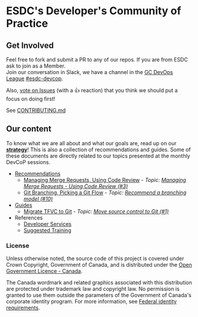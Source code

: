 # ESDC's Developer's Community of Practice

## Get Involved

Feel free to fork and submit a PR to any of our repos.
If you are from ESDC ask to join as a Member.  
Join our conversation in Slack, we have a channel in the [GC DevOps League](https://gcdevopsleague.slack.com) [#esdc-devcop](https://gcdevopsleague.slack.com/messages/CKS45C1ST/).  

Also, [vote on Issues](https://github.com/esdc-devcop/esdc-devcop.github.io/issues?q=is%3Aissue+is%3Aopen+sort%3Areactions-%2B1-desc) (with a :+1: reaction) that you think we should put a focus on doing first!

See [CONTRIBUTING.md](CONTRIBUTING.md)

## Our content

To know what we are all about and what our goals are, read up on our **[strategy](strategy/overview.md)**!
This is also a collection of recommendations and guides. Some of these documents are directly related to our topics presented at the monthly DevCoP sessions.

- [Recommendations](https://esdc-devcop.github.io/recommendations/)
  - [Managing Merge Requests, Using Code Review](/source_management/merging-review.md) - _Topic: [Managing Merge Requests - Using Code Review (#3)](https://github.com/esdc-devcop/esdc-devcop.github.io/issues/3)_
  - [Git Branching, Picking a Git Flow](https://esdc-devcop.github.io/recommendations/source_management/git-branching.md) - _Topic: [Recommend a branching model (#10)](https://github.com/esdc-devcop/esdc-devcop.github.io/issues/10)_
- [Guides](https://esdc-devcop.github.io/guides)
  - [Migrate TFVC to Git](https://esdc-devcop.github.io/guides/source-control/tfvc-to-git.html) - _Topic: [Move source control to Git (#1)](https://github.com/esdc-devcop/strategy/issues/1)_
- References
  - [Developer Services](references/developer-services.md)
  - [Suggested Training](references/suggested-training.md)

### License

Unless otherwise noted, the source code of this project is covered under Crown Copyright, Government of Canada, and is distributed under the [Open Government Licence - Canada](LICENSE).

The Canada wordmark and related graphics associated with this distribution are protected under trademark law and copyright law.
No permission is granted to use them outside the parameters of the Government of Canada's corporate identity program.
For more information, see [Federal identity requirements](https://www.canada.ca/en/treasury-board-secretariat/topics/government-communications/federal-identity-requirements.html).
